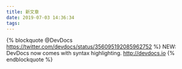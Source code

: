 ```yaml
---
title: 新文章
date: 2019-07-03 14:36:34
tags:
---
```

{% blockquote @DevDocs https://twitter.com/devdocs/status/356095192085962752 %}
NEW: DevDocs now comes with syntax highlighting. http://devdocs.io
{% endblockquote %}
